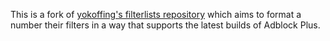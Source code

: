 This is a fork of [yokoffing's filterlists repository](https://github.com/yokoffing/filterlists) which aims to format a number their filters in a way that supports the latest builds of Adblock Plus.
